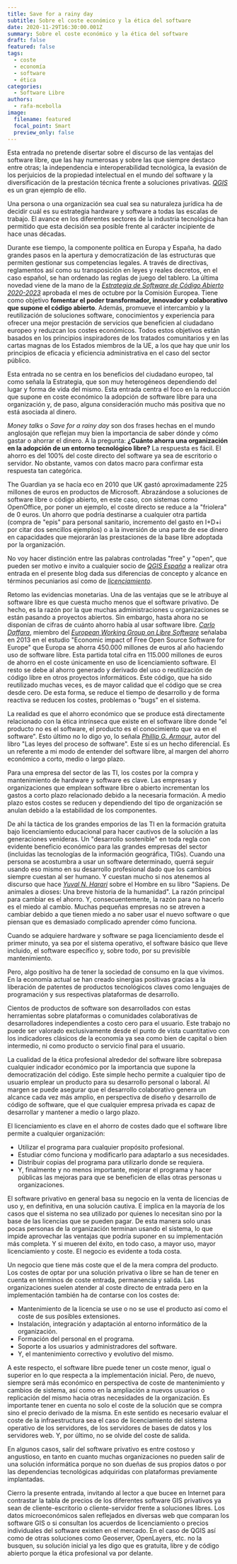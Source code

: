 ```yaml
---
title: Save for a rainy day
subtitle: Sobre el coste económico y la ética del software
date: 2020-11-29T16:30:00.001Z
summary: Sobre el coste económico y la ética del software
draft: false
featured: false
tags:
  - coste
  - economía
  - software
  - ética
categories:
  - Software Libre
authors:
  - rafa-mcebolla
image:
  filename: featured
  focal_point: Smart
  preview_only: false
---
```


Esta entrada no pretende disertar sobre el discurso de las ventajas del software libre, que las hay numerosas y sobre las que siempre destaco entre otras; la independencia e interoperabilidad tecnológica, la evasión de los perjuicios de la propiedad intelectual en el mundo del software y la diversificación de la prestación técnica frente a soluciones privativas. [*QGIS*](https://www.qgis.org/es/site/) es un gran ejemplo de ello.

Una persona o una organización sea cual sea su naturaleza jurídica ha de decidir cuál es su estrategia hardware y software a todas las escalas de trabajo. El avance en los diferentes sectores de la industria tecnológica han permitido que esta decisión sea posible frente al
carácter incipiente de hace unas décadas.

Durante ese tiempo, la componente política en Europa y España, ha dado grandes pasos en la apertura y democratización de las estructuras que permiten gestionar sus competencias legales. A través de directivas, reglamentos así como su transposición en leyes y reales decretos, en el caso español, se han ordenado las reglas de juego del tablero. La última novedad viene de la mano de la [*Estrategia de Software de Código Abierto 2020-2023*](https://ec.europa.eu/info/sites/info/files/en_ec_open_source_strategy_2020-2023.pdf) aprobada el mes de octubre por la Comisión Europea. Tiene como objetivo **fomentar el poder transformador, innovador y colaborativo que supone el código abierto**. Además, promueve el intercambio y la reutilización de soluciones software, conocimientos y experiencia para ofrecer una mejor prestación de servicios que beneficien al ciudadano europeo y reduzcan los costes económicos. Todos estos objetivos están basados en los principios inspiradores de los tratados comunitarios y en las cartas magnas de los Estados miembros de la UE, a los que hay que unir los principios de eficacia y eficiencia administrativa en el caso del sector público.

Esta entrada no se centra en los beneficios del ciudadano europeo, tal como señala la Estrategia, que son muy heterogéneos dependiendo del lugar y forma de vida del mismo. Esta entrada centra el foco en la reducción que supone en coste económico la adopción de software libre para una organización y, de paso, alguna consideración mucho más positiva que no está asociada al dinero.

*Money talks* o *Save for a rainy day* son dos frases hechas en el mundo anglosajón que reflejan muy bien la importancia de saber dónde y cómo gastar o ahorrar el dinero. A la pregunta: **¿Cuánto ahorra una organización en la adopción de un entorno tecnológico libre?** La
respuesta es fácil. El ahorro es del 100% del coste directo del software ya sea de escritorio o servidor. No obstante, vamos con datos macro para confirmar esta respuesta tan categórica.

The Guardian ya se hacía eco en 2010 que UK gastó aproximadamente 225 millones de euros en productos de Microsoft. Abrazándose a soluciones de software libre o código abierto, en este caso, con sistemas como OpenOffice, por poner un ejemplo, el coste directo se reduce a la "friolera" de 0 euros. Un ahorro que podría destinarse a cualquier otra partida (compra de "epis" para personal sanitario, incremento del gasto en I+D+i por citar dos sencillos ejemplos) o a la inversión de una parte de ese dinero en capacidades que mejorarán las prestaciones de la base libre adoptada por la organización.

No voy hacer distinción entre las palabras controladas "free" y "open", que pueden ser motivo e invito a cualquier socio de [*QGIS España*](https://www.qgis.es) a realizar otra entrada en el presente blog dada sus diferencias de concepto y alcance en términos pecuniarios
así como de [*licenciamiento*](https://en.wikipedia.org/wiki/Gratis_versus_libre).

Retomo las evidencias monetarias. Una de las ventajas que se le atribuye al software libre es que cuesta mucho menos que el software privativo. De hecho, es la razón por la que muchas administraciones u organizaciones se están pasando a proyectos abiertos. Sin embargo, hasta
ahora no se disponían de cifras de cuánto ahorro había al usar software libre. [*Carlo Daffara*](https://www.researchgate.net/profile/Carlo_Daffara), miembro del [*European Working Group on Libre Software*](http://eu.conecta.it/) señalaba en 2013 en el estudio "Economic impact of Free Open Source Software for Europe" que Europa se ahorra 450.000 millones de euros al año haciendo uso de software libre. Esta partida total cifra en 115.000 millones de euros de ahorro en el coste únicamente en uso de licenciamiento software. El resto se debe al ahorro generado y derivado del uso o reutilización de código libre en otros proyectos informáticos. Este código, que ha sido reutilizado muchas veces, es de mayor calidad que el código que se crea desde cero. De esta forma, se reduce el tiempo de desarrollo y de forma reactiva se reducen los costes, problemas o "bugs" en el sistema.

La realidad es que el ahorro económico que se produce está directamente relacionado con la ética intrínseca que existe en el software libre donde "el producto no es el software, el producto es el conocimiento que va en el software". Esto último no lo digo yo, lo señala [*Phillip G. Armour*](https://www.researchgate.net/profile/Phillip_Armour), autor del libro "Las leyes del proceso de software". Este sí es un hecho diferencial. Es un referente a mi modo de entender del software libre, al margen del ahorro económico a corto, medio o largo plazo.

Para una empresa del sector de las TI, los costes por la compra y mantenimiento de hardware y software es clave. Las empresas y organizaciones que emplean software libre o abierto incrementan los gastos a corto plazo relacionado debido a la necesaria formación. A
medio plazo estos costes se reducen y dependiendo del tipo de organización se anulan debido a la estabilidad de los componentes.

De ahí la táctica de los grandes emporios de las TI en la formación gratuita bajo licenciamiento educacional para hacer cautivos de la solución a las generaciones venideras. Un "desarrollo sostenible" en toda regla con evidente beneficio económico para las grandes empresas del sector (incluidas las tecnologías de la información geográfica, TIGs). Cuando una persona se acostumbra a usar un software determinado, querrá seguir usando eso mismo en su desarrollo profesional dado que los cambios siempre cuestan al ser humano. Y cuestan mucho si nos atenemos al discurso que hace [*Yuval N. Harari*](https://www.ynharari.com/es) sobre el Hombre en su libro "Sapiens. De animales a dioses: Una breve historia de la humanidad". La razón principal para cambiar es el ahorro. Y, consecuentemente, la razón para no hacerlo es el miedo al cambio. Muchas pequeñas empresas no se atreven a cambiar debido a que tienen miedo a no saber usar el nuevo software o que piensan que es demasiado complicado aprender cómo funciona.

Cuando se adquiere hardware y software se paga licenciamiento desde el primer minuto, ya sea por el sistema operativo, el software básico que lleve incluido, el software específico y, sobre todo, por su previsible mantenimiento.

Pero, algo positivo ha de tener la sociedad de consumo en la que vivimos. En la economía actual se han creado sinergias positivas gracias a la liberación de patentes de productos tecnológicos claves como lenguajes de programación y sus respectivas plataformas de desarrollo.

Cientos de productos de software son desarrollados con estas herramientas sobre plataformas o comunidades colaborativas de desarrolladores independientes a costo cero para el usuario. Este trabajo no puede ser valorado exclusivamente desde el punto de vista cuantitativo con los indicadores clásicos de la economía ya sea como bien de capital o bien intermedio, ni como producto o servicio final para el usuario.

La cualidad de la ética profesional alrededor del software libre sobrepasa cualquier indicador económico por la importancia que supone la democratización del código. Este simple hecho permite a cualquier tipo de usuario emplear un producto para su desarrollo personal o laboral. Al margen se puede asegurar que el desarrollo colaborativo genera un alcance cada vez más amplio, en perspectiva de diseño y desarrollo de código de software, que el que cualquier empresa privada es capaz de desarrollar y mantener a medio o largo plazo.

El licenciamiento es clave en el ahorro de costes dado que el software libre permite a cualquier organización:

-   Utilizar el programa para cualquier propósito profesional.
-   Estudiar cómo funciona y modificarlo para adaptarlo a sus necesidades.
-   Distribuir copias del programa para utilizarlo donde se requiera.
-   Y, finalmente y no menos importante, mejorar el programa y hacer públicas las mejoras para que se beneficien de ellas otras personas u organizaciones.

El software privativo en general basa su negocio en la venta de licencias de uso y, en definitiva, en una solución cautiva. E implica en la mayoría de los casos que el sistema no sea utilizado por quienes lo necesitan sino por la base de las licencias que se pueden pagar. De esta manera solo unas pocas personas de la organización terminan usando el sistema, lo que impide aprovechar las ventajas que podría suponer en su implementación más completa. Y si mueren del éxito, en todo caso, a mayor uso, mayor licenciamiento y coste. El negocio es evidente a toda costa.

Un negocio que tiene más coste que el de la mera compra del producto. Los costes de optar por una solución privativa o libre se han de tener en cuenta en términos de coste entrada, permanencia y salida. Las organizaciones suelen atender al coste directo de entrada pero en la implementación también ha de contarse con los costes de:

-   Mantenimiento de la licencia se use o no se use el producto así como el coste de sus posibles extensiones.
-   Instalación, integración y adaptación al entorno informático de la organización.
-   Formación del personal en el programa.
-   Soporte a los usuarios y administradores del software.
-   Y, el mantenimiento correctivo y evolutivo del mismo.

A este respecto, el software libre puede tener un coste menor, igual o superior en lo que respecta a la implementación inicial. Pero, de nuevo, siempre será más económico en perspectiva de coste de mantenimiento y cambios de sistema, así como en la ampliación a nuevos usuarios o
replicación del mismo hacia otras necesidades de la organización. Es importante tener en cuenta no solo el coste de la solución que se compra sino el precio derivado de la misma. En este sentido es necesario evaluar el coste de la infraestructura sea el caso de licenciamiento del sistema operativo de los servidores, de los servidores de bases de datos y los servidores web. Y, por último, no se olvide del coste de salida.

En algunos casos, salir del software privativo es entre costoso y angustioso, en tanto en cuanto muchas organizaciones no pueden salir de una solución informática porque no son dueñas de sus propios datos o por las dependencias tecnológicas adquiridas con plataformas previamente implantadas.

Cierro la presente entrada, invitando al lector a que bucee en Internet para contrastar la tabla de precios de los diferentes software GIS privativos ya sean de cliente-escritorio o cliente-servidor frente a soluciones libres. Los datos microeconómicos salen reflejados en diversas web que comparan los software GIS o si consultan los acuerdos de licenciamiento o precios individuales del software existen en el mercado. En el caso de QGIS así como de otras soluciones como Geoserver, OpenLayers, etc. no la busquen, su solución inicial ya les digo que es gratuita, libre y de código abierto porque la ética profesional va por delante.